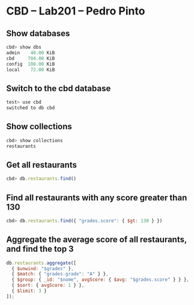 # CBD – Lab201 – Pedro Pinto


## Show databases

```js
cbd> show dbs
admin    40.00 KiB
cbd     704.00 KiB
config  108.00 KiB
local    72.00 KiB
```

## Switch to the cbd database

```js
test> use cbd
switched to db cbd
```

## Show collections

```js
cbd> show collections
restaurants
```

## Get all restaurants

```js
cbd> db.restaurants.find()
```

## Find all restaurants with any score greater than 130

```js
cbd> db.restaurants.find({ "grades.score": { $gt: 130 } })
```


## Aggregate the average score of all restaurants, and find the top 3

```js
db.restaurants.aggregate([
  { $unwind: "$grades" },
  { $match: { "grades.grade": "A" } },
  { $group: { _id: "$nome", avgScore: { $avg: "$grades.score" } } },
  { $sort: { avgScore: 1 } },
  { $limit: 3 }
]);
```